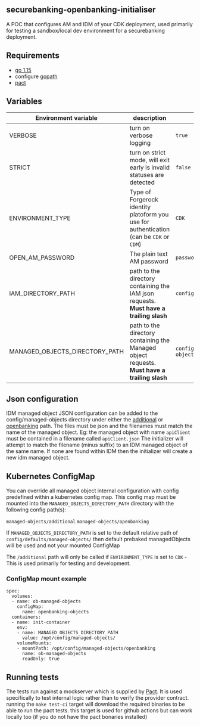 ## securebanking-openbanking-initialiser
A POC that configures AM and IDM of your CDK deployment, used primarily for testing a sandbox/local dev environment for a securebanking deployment.

## Requirements

- [go 1.15](https://golang.org/doc/install)
- configure [gopath](https://golang.org/doc/gopath_code.html#GOPATH)
- [pact](https://github.com/pact-foundation/pact-go#installation-on-nix)

## Variables

| Environment variable  | description | default |
|-----------------------|-------------|---------|
| VERBOSE               | turn on verbose logging | `true` |
| STRICT                | turn on strict mode, will exit early is invalid statuses are detected | `false` |
| ENVIRONMENT_TYPE      | Type of Forgerock identity platoform you use for authentication (can be `CDK` or `CDM`) | `CDK` |
| OPEN_AM_PASSWORD      | The plain text AM password | `password` |
| IAM_DIRECTORY_PATH    | path to the directory containing the IAM json requests. **Must have a trailing slash** | `config/defaults/` |
| MANAGED_OBJECTS_DIRECTORY_PATH    | path to the directory containing the Managed object requests. **Must have a trailing slash** | `config/defaults/managed-objects/` |

## Json configuration
IDM managed object JSON configuration can be added to the config/managed-objects directory under either the [additional](./config/defaults/managed-objects/additional) or [openbanking](./config/defaults/managed-objects/openbanking) path. The files must be json and the filenames must match the name of the managed object.
Eg: the managed object with name `apiClient` must be contained in a filename called `apiClient.json`
The initializer will attempt to match the filename (minus suffix) to an IDM managed object of the same name. If none are found within IDM then the initializer will create a new idm managed object.

## Kubernetes ConfigMap
You can override all managed object internal configuration with config predefined within a kubernetes config map. This config map must be mounted into the `MANAGED_OBJECTS_DIRECTORY_PATH` directory with the following config path(s):

`managed-objects/additional`
`managed-objects/openbanking`

If `MANAGED_OBJECTS_DIRECTORY_PATH` is set to the default relative path of `config/defaults/managed-objects/` then default prebaked managedObjects will be used and not your mounted ConfigMap

The `/additional` path will only be called if `ENVIRONMENT_TYPE` is set to `CDK` - This is used primarily for testing and development.

### ConfigMap mount example

```
spec:
  volumes:
  - name: ob-managed-objects
    configMap:
      name: openbanking-objects
  containers:
  - name: init-container
    env:
    - name: MANAGED_OBJECTS_DIRECTORY_PATH
      value: /opt/config/managed-objects/
    volumeMounts:
    - mountPath: /opt/config/managed-objects/openbanking
      name: ob-managed-objects
      readOnly: true

```

## Running tests
The tests run against a mockserver which is supplied by [Pact](https://docs.pact.io/). It is used specifically to test internal logic rather than to verify the provider contract.
running the `make test-ci` target will download the required binaries to be able to run the pact tests. this target is used for github actions but can work locally too (if you do not have the pact bonaries installed)